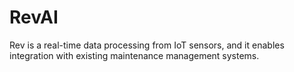 # RevAI
Rev is a real-time data processing from IoT sensors, and it enables integration with existing maintenance management systems.
